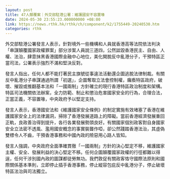 ```yaml
---
layout: post
title: 47人顛覆案｜外交部駐港公署：維護國安不容置喙
date: 2024-05-30 23:55:23.000000000 +08:00
link: https://news.rthk.hk/rthk/ch/component/k2/1755449-20240530.htm
categories: rthk
---
```


外交部駐港公署發言人表示，針對境外一些機構和人員就香港高等法院依法判決「串謀顛覆國家政權罪案」部分涉案人員說三道四，公然詆毀香港民主、自由、人權、法治，肆意抹黑香港國際金融中心地位，美化開脫反中亂港分子，干預特區正當司法，公署表示強烈不滿和堅決反對。

發言人指出，任何人都不能打著民主旗號從事違法活動還企圖逃脫法律制裁。有關反中亂港分子串謀通過所謂「初選」，企圖奪取立法會控制權，癱瘓特區政府，破壞、摧毀或推翻基本法和「一國兩制」方針確立的現行香港特區政治制度和架構。特區司法機關依法辦案，全力防範、制止和懲治危害國家安全的行為，合理合法，正當正義，不容置喙，中央政府予以堅定支持。

發言人表示，香港國安法和《維護國家安全條例》的制定實施有效堵塞了香港在維護國家安全上的法律漏洞，掃除了香港發展道路上的障礙。當前香港經濟發展重回正軌，良政善治得到提升，各行各業發展勢頭良好。有關國家個別政客對自身國家安全立法密不透風、濫用國安概念的事實裝聾作啞，卻公然踐踏香港法治，其虛偽雙標令人不齒，干預香港事務和中國內政的險惡用心路人皆知。

發言人強調，中央政府全面準確貫徹「一國兩制」方針的決心堅定不移，維護國家主權、安全、發展利益的決心堅定不移。任何企圖顛覆國家政權的行徑都難以得逞，任何干涉別國內政的圖謀都徒勞無功。我們敦促有關政客恪守國際法原則和國際關係基本準則，立即停止插手香港事務，停止縱容包庇反中亂港分子，停止破壞特區法治與司法獨立。
